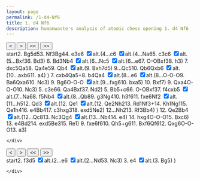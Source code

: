 ```yaml
---
layout: page
permalink: /1-d4-Nf6
title: 1. d4 Nf6
description: humanwaste's analysis of atomic chess opening 1. d4 Nf6
---
```

<body>
  <div class="gamecontainer selected">
    <div id="game0" style="display: flex; flex-direction: column;">
      <div id="board0" class="boardcontainer"></div>
      <div class="noselect">
        <input class="back" id="back0" type="button" value="<">
        <input class="forward" id="forward0" type="button" value=">">
        <input class="backback" id="backback0" type="button" value="<<">
        <input class="forwardforward" id="forwardforward0" type="button" value=">>">
      </div>
    </div>
    <div class="move-list game0 scroller" id="board0variation">
      <span class="move" id="board0move0">start</span><span class="move" id="board0move1">2. <span class="figurine">B</span>g5</span><span class="move" id="board0move2">d5</span><span class="move" id="board0move3">3. <span class="figurine">N</span>f3</span><span class="move" id="board0move4"><span class="figurine">B</span>g4</span><span class="move" id="board0move5">4. e3</span><span class="move" id="board0move6">e6</span>
    <input type="checkbox" id="checkbox0-6" class="toggler" checked/><label for="checkbox0-6">alt.</label>(<span class="game0 variation" id="board0variation6"><span class="move" id="board0move6-0">4...c6</span>
    <input type="checkbox" id="checkbox0-6-0" class="toggler" checked/><label for="checkbox0-6-0">alt.</label>(<span class="game0 variation" id="board0variation6-0"><span class="move" id="board0move6-0-0">4...<span class="figurine">N</span>a6</span><span class="move" id="board0move6-0-1">5. c3</span><span class="move" id="board0move6-0-2">c6</span>
    <input type="checkbox" id="checkbox0-6-0-2" class="toggler" checked/><label for="checkbox0-6-0-2">alt.</label>(<span class="game0 variation" id="board0variation6-0-2"><span class="move" id="board0move6-0-2-0">5...<span class="figurine">B</span>xf3</span><span class="move" id="board0move6-0-2-1">6. <span class="figurine">B</span>d3</span></span>)
    <span class="move" id="board0move6-0-3">6. <span class="figurine">B</span>d3</span><span class="move" id="board0move6-0-4"><span class="figurine">N</span>b4</span>
    <input type="checkbox" id="checkbox0-6-0-4" class="toggler" checked/><label for="checkbox0-6-0-4">alt.</label>(<span class="game0 variation" id="board0variation6-0-4"><span class="move" id="board0move6-0-4-0">6...<span class="figurine">N</span>c5</span>
    <input type="checkbox" id="checkbox0-6-0-4-0" class="toggler" checked/><label for="checkbox0-6-0-4-0">alt.</label>(<span class="game0 variation" id="board0variation6-0-4-0"><span class="move" id="board0move6-0-4-0-0">6...e6</span><span class="move" id="board0move6-0-4-0-1">7. O-O</span><span class="move" id="board0move6-0-4-0-2"><span class="figurine">B</span>xf3</span><span class="move" id="board0move6-0-4-0-3">8. h3</span></span>)
    <span class="move" id="board0move6-0-4-1">7. dxc5</span><span class="move" id="board0move6-0-4-2"><span class="figurine">Q</span>a5</span><span class="move" id="board0move6-0-4-3">8. <span class="figurine">Q</span>a4</span><span class="move" id="board0move6-0-4-4">e5</span><span class="move" id="board0move6-0-4-5">9. <span class="figurine">Q</span>b4</span>
    <input type="checkbox" id="checkbox0-6-0-4-5" class="toggler" checked/><label for="checkbox0-6-0-4-5">alt.</label>(<span class="game0 variation" id="board0variation6-0-4-5"><span class="move" id="board0move6-0-4-5-0">9. <span class="figurine">B</span>xh7</span><span class="move" id="board0move6-0-4-5-1">d5</span></span>)
    <span class="move" id="board0move6-0-4-6">9...<span class="figurine">Q</span>c5</span><span class="move" id="board0move6-0-4-7">10. <span class="figurine">Q</span>b6</span><span class="move" id="board0move6-0-4-8"><span class="figurine">Q</span>xb6</span>
    <input type="checkbox" id="checkbox0-6-0-4-8" class="toggler" checked/><label for="checkbox0-6-0-4-8">alt.</label>(<span class="game0 variation" id="board0variation6-0-4-8"><span class="move" id="board0move6-0-4-8-0">10...axb6</span><span class="move" id="board0move6-0-4-8-1">11. a4</span></span>)
    </span>)
    <span class="move" id="board0move6-0-5">7. cxb4</span><span class="move" id="board0move6-0-6"><span class="figurine">Q</span>a5+</span><span class="move" id="board0move6-0-7">8. b4</span><span class="move" id="board0move6-0-8"><span class="figurine">Q</span>a4</span>
    <input type="checkbox" id="checkbox0-6-0-8" class="toggler" checked/><label for="checkbox0-6-0-8">alt.</label>(<span class="game0 variation" id="board0variation6-0-8"><span class="move" id="board0move6-0-8-0">8...e6</span>
    <input type="checkbox" id="checkbox0-6-0-8-0" class="toggler" checked/><label for="checkbox0-6-0-8-0">alt.</label>(<span class="game0 variation" id="board0variation6-0-8-0"><span class="move" id="board0move6-0-8-0-0">8...O-O-O</span><span class="move" id="board0move6-0-8-0-1">9. <span class="figurine">B</span>a6</span><span class="move" id="board0move6-0-8-0-2"><span class="figurine">Q</span>xa6</span><span class="move" id="board0move6-0-8-0-3">10. <span class="figurine">N</span>c3</span></span>)
    <span class="move" id="board0move6-0-8-1">9. <span class="figurine">B</span>g6</span><span class="move" id="board0move6-0-8-2">O-O-O</span>
    <input type="checkbox" id="checkbox0-6-0-8-2" class="toggler" checked/><label for="checkbox0-6-0-8-2">alt.</label>(<span class="game0 variation" id="board0variation6-0-8-2"><span class="move" id="board0move6-0-8-2-0">9...fxg6</span><span class="move" id="board0move6-0-8-2-1">10. bxa5</span></span>)
    <span class="move" id="board0move6-0-8-3">10. <span class="figurine">B</span>xf7</span></span>)
    <span class="move" id="board0move6-0-9">9. <span class="figurine">Q</span>xa4</span><span class="move" id="board0move6-0-10">O-O-O</span><span class="move" id="board0move6-0-11">10. <span class="figurine">N</span>c3</span></span>)
    <span class="move" id="board0move6-1">5. c3</span><span class="move" id="board0move6-2">e6</span><span class="move" id="board0move6-3">6. <span class="figurine">Q</span>a4</span><span class="move" id="board0move6-4"><span class="figurine">B</span>xf3</span><span class="move" id="board0move6-5">7. <span class="figurine">N</span>d2</span></span>)
    <span class="move" id="board0move7">5. <span class="figurine">B</span>b5+</span><span class="move" id="board0move8">c6</span><span class="move" id="board0move9">6. O-O</span><span class="move" id="board0move10"><span class="figurine">B</span>xf3</span><span class="move" id="board0move11">7. f4</span><span class="move" id="board0move12">cxb5</span>
    <input type="checkbox" id="checkbox0-12" class="toggler" checked/><label for="checkbox0-12">alt.</label>(<span class="game0 variation" id="board0variation12"><span class="move" id="board0move12-0">7...<span class="figurine">N</span>a6</span><span class="move" id="board0move12-1">8. f5</span><span class="move" id="board0move12-2"><span class="figurine">N</span>b4</span>
    <input type="checkbox" id="checkbox0-12-2" class="toggler" checked/><label for="checkbox0-12-2">alt.</label>(<span class="game0 variation" id="board0variation12-2"><span class="move" id="board0move12-2-0">8...<span class="figurine">Q</span>b8</span><span class="move" id="board0move12-2-1">9. g3</span><span class="move" id="board0move12-2-2"><span class="figurine">N</span>g4</span><span class="move" id="board0move12-2-3">10. h3</span><span class="move" id="board0move12-2-4">f6</span><span class="move" id="board0move12-2-5">11. fxe6</span><span class="move" id="board0move12-2-6"><span class="figurine">N</span>f2</span>
    <input type="checkbox" id="checkbox0-12-2-6" class="toggler" checked/><label for="checkbox0-12-2-6">alt.</label>(<span class="game0 variation" id="board0variation12-2-6"><span class="move" id="board0move12-2-6-0">11...h5</span><span class="move" id="board0move12-2-6-1">12. <span class="figurine">Q</span>d3</span>
    <input type="checkbox" id="checkbox0-12-2-6-1" class="toggler" checked/><label for="checkbox0-12-2-6-1">alt.</label>(<span class="game0 variation" id="board0variation12-2-6-1"><span class="move" id="board0move12-2-6-1-0">12. <span class="figurine">Q</span>e1</span>
    <input type="checkbox" id="checkbox0-12-2-6-1-0" class="toggler" checked/><label for="checkbox0-12-2-6-1-0">alt.</label>(<span class="game0 variation" id="board0variation12-2-6-1-0"><span class="move" id="board0move12-2-6-1-0-0">12. <span class="figurine">Q</span>e2</span><span class="move" id="board0move12-2-6-1-0-1"><span class="figurine">N</span>h2</span><span class="move" id="board0move12-2-6-1-0-2">13. <span class="figurine">R</span>d1</span><span class="move" id="board0move12-2-6-1-0-3"><span class="figurine">N</span>f3+</span><span class="move" id="board0move12-2-6-1-0-4">14. <span class="figurine">K</span>h1</span><span class="move" id="board0move12-2-6-1-0-5"><span class="figurine">N</span>g1</span><span class="move" id="board0move12-2-6-1-0-6">15. <span class="figurine">Q</span>e1</span><span class="move" id="board0move12-2-6-1-0-7">h4</span><span class="move" id="board0move12-2-6-1-0-8">16. e4</span><span class="move" id="board0move12-2-6-1-0-9"><span class="figurine">B</span>b4</span><span class="move" id="board0move12-2-6-1-0-10">17. c3</span><span class="move" id="board0move12-2-6-1-0-11">hxg3</span><span class="move" id="board0move12-2-6-1-0-12">18. exd5</span><span class="move" id="board0move12-2-6-1-0-13"><span class="figurine">N</span>e2</span></span>)
    <span class="move" id="board0move12-2-6-1-1">12...<span class="figurine">N</span>h2</span><span class="move" id="board0move12-2-6-1-2">13. <span class="figurine">R</span>f3</span><span class="move" id="board0move12-2-6-1-3"><span class="figurine">B</span>b4</span></span>)
    </span>)
    <span class="move" id="board0move12-2-7">12. <span class="figurine">Q</span>e2</span><span class="move" id="board0move12-2-8"><span class="figurine">B</span>b4</span>
    <input type="checkbox" id="checkbox0-12-2-8" class="toggler" checked/><label for="checkbox0-12-2-8">alt.</label>(<span class="game0 variation" id="board0variation12-2-8"><span class="move" id="board0move12-2-8-0">12...<span class="figurine">Q</span>c8</span><span class="move" id="board0move12-2-8-1">13. <span class="figurine">N</span>c3</span><span class="move" id="board0move12-2-8-2"><span class="figurine">Q</span>g4</span>
    <input type="checkbox" id="checkbox0-12-2-8-2" class="toggler" checked/><label for="checkbox0-12-2-8-2">alt.</label>(<span class="game0 variation" id="board0variation12-2-8-2"><span class="move" id="board0move12-2-8-2-0">13...<span class="figurine">N</span>b4</span><span class="move" id="board0move12-2-8-2-1">14. e4</span></span>)
    <span class="move" id="board0move12-2-8-3">14. hxg4</span><span class="move" id="board0move12-2-8-4">O-O-O</span><span class="move" id="board0move12-2-8-5">15. <span class="figurine">B</span>xc6</span></span>)
    <span class="move" id="board0move12-2-9">13. e4</span><span class="move" id="board0move12-2-10"><span class="figurine">B</span>d2</span><span class="move" id="board0move12-2-11">14. exd5</span><span class="move" id="board0move12-2-12"><span class="figurine">B</span>e3</span><span class="move" id="board0move12-2-13">15. <span class="figurine">R</span>e1</span></span>)
    <span class="move" id="board0move12-3">9. fxe6</span><span class="move" id="board0move12-4">f6</span><span class="move" id="board0move12-5">10. <span class="figurine">Q</span>h5+</span><span class="move" id="board0move12-6">g6</span><span class="move" id="board0move12-7">11. <span class="figurine">B</span>xf6</span><span class="move" id="board0move12-8"><span class="figurine">Q</span>f6</span><span class="move" id="board0move12-9">12. <span class="figurine">Q</span>xg6</span><span class="move" id="board0move12-10">O-O-O</span><span class="move" id="board0move12-11">13. a3</span></span>)
    
    </div>
  </div>
  <div class="gamecontainer">
    <div id="game1" style="display: flex; flex-direction: column;">
      <div id="board1" class="boardcontainer"></div>
      <div class="noselect">
        <input class="back" id="back1" type="button" value="<">
        <input class="forward" id="forward1" type="button" value=">">
        <input class="backback" id="backback1" type="button" value="<<">
        <input class="forwardforward" id="forwardforward1" type="button" value=">>">
      </div>
    </div>
    <div class="move-list game1 scroller" id="board1variation">
      <span class="move" id="board1move0">start</span><span class="move" id="board1move1">2. f3</span><span class="move" id="board1move2">d5</span>
    <input type="checkbox" id="checkbox1-2" class="toggler" checked/><label for="checkbox1-2">alt.</label>(<span class="game1 variation" id="board1variation2"><span class="move" id="board1move2-0">2...e6</span>
    <input type="checkbox" id="checkbox1-2-0" class="toggler" checked/><label for="checkbox1-2-0">alt.</label>(<span class="game1 variation" id="board1variation2-0"><span class="move" id="board1move2-0-0">2...<span class="figurine">N</span>d5</span><span class="move" id="board1move2-0-1">3. <span class="figurine">N</span>c3</span></span>)
    <span class="move" id="board1move2-1">3. e4</span>
    <input type="checkbox" id="checkbox1-2-1" class="toggler" checked/><label for="checkbox1-2-1">alt.</label>(<span class="game1 variation" id="board1variation2-1"><span class="move" id="board1move2-1-0">3. <span class="figurine">B</span>g5</span></span>)
    </span>)
    
    </div>
  </div>

  <script>
    const numOfBoards = 2
    const fenlist =
    [
      [["rnbqkb1r/pppppppp/5n2/8/3P4/8/PPP1PPPP/RNBQKBNR w KQkq - 1 2",null],["rnbqkb1r/pppppppp/5n2/6B1/3P4/8/PPP1PPPP/RN1QKBNR b KQkq - 2 2",null],["rnbqkb1r/ppp1pppp/5n2/3p2B1/3P4/8/PPP1PPPP/RN1QKBNR w KQkq d6 0 3",null],["rnbqkb1r/ppp1pppp/5n2/3p2B1/3P4/5N2/PPP1PPPP/RN1QKB1R b KQkq - 1 3",null],["rn1qkb1r/ppp1pppp/5n2/3p2B1/3P2b1/5N2/PPP1PPPP/RN1QKB1R w KQkq - 2 4",null],["rn1qkb1r/ppp1pppp/5n2/3p2B1/3P2b1/4PN2/PPP2PPP/RN1QKB1R b KQkq - 0 4",null],["rn1qkb1r/ppp2ppp/4pn2/3p2B1/3P2b1/4PN2/PPP2PPP/RN1QKB1R w KQkq - 0 5",[["rn1qkb1r/pp2pppp/2p2n2/3p2B1/3P2b1/4PN2/PPP2PPP/RN1QKB1R w KQkq - 0 5",[["r2qkb1r/ppp1pppp/n4n2/3p2B1/3P2b1/4PN2/PPP2PPP/RN1QKB1R w KQkq - 1 5",null],["r2qkb1r/ppp1pppp/n4n2/3p2B1/3P2b1/2P1PN2/PP3PPP/RN1QKB1R b KQkq - 0 5",null],["r2qkb1r/pp2pppp/n1p2n2/3p2B1/3P2b1/2P1PN2/PP3PPP/RN1QKB1R w KQkq - 0 6",[["r2qkb1r/ppp1pppp/n4n2/3p2B1/3P4/2P1P3/PP3PPP/RN1QKB1R w KQkq - 0 6",null],["r2qkb1r/ppp1pppp/n4n2/3p2B1/3P4/2PBP3/PP3PPP/RN1QK2R b KQkq - 1 6",null]]],["r2qkb1r/pp2pppp/n1p2n2/3p2B1/3P2b1/2PBPN2/PP3PPP/RN1QK2R b KQkq - 1 6",null],["r2qkb1r/pp2pppp/2p2n2/3p2B1/1n1P2b1/2PBPN2/PP3PPP/RN1QK2R w KQkq - 2 7",[["r2qkb1r/pp2pppp/2p2n2/2np2B1/3P2b1/2PBPN2/PP3PPP/RN1QK2R w KQkq - 2 7",[["r2qkb1r/pp3ppp/n1p1pn2/3p2B1/3P2b1/2PBPN2/PP3PPP/RN1QK2R w KQkq - 0 7",null],["r2qkb1r/pp3ppp/n1p1pn2/3p2B1/3P2b1/2PBPN2/PP3PPP/RN1Q1RK1 b kq - 1 7",null],["r2qkb1r/pp3ppp/n1p1pn2/3p2B1/3P4/2PBP3/PP3PPP/RN1Q1RK1 w kq - 0 8",null],["r2qkb1r/pp3ppp/n1p1pn2/3p2B1/3P4/2PBP2P/PP3PP1/RN1Q1RK1 b kq - 0 8",null]]],["r2qkb1r/pp2pppp/2p2n2/3p2B1/6b1/2PBPN2/PP3PPP/RN1QK2R b KQkq - 0 7",null],["r3kb1r/pp2pppp/2p2n2/q2p2B1/6b1/2PBPN2/PP3PPP/RN1QK2R w KQkq - 1 8",null],["r3kb1r/pp2pppp/2p2n2/q2p2B1/Q5b1/2PBPN2/PP3PPP/RN2K2R b KQkq - 2 8",null],["r3kb1r/pp3ppp/2p2n2/q2pp1B1/Q5b1/2PBPN2/PP3PPP/RN2K2R w KQkq e6 0 9",null],["r3kb1r/pp3ppp/2p2n2/q2pp1B1/1Q4b1/2PBPN2/PP3PPP/RN2K2R b KQkq - 1 9",[["r3kb2/pp3pp1/2p2n2/q2pp1B1/Q5b1/2P1PN2/PP3PPP/RN2K2R b KQq - 0 9",null],["r3kb2/pp3pp1/2p2n2/q2pp1B1/Q5b1/2P1PN2/PP3PPP/RN2K2R b KQq - 0 9",null]]],["r3kb1r/pp3ppp/2p2n2/2qpp1B1/1Q4b1/2PBPN2/PP3PPP/RN2K2R w KQkq - 2 10",null],["r3kb1r/pp3ppp/1Qp2n2/2qpp1B1/6b1/2PBPN2/PP3PPP/RN2K2R b KQkq - 3 10",null],["r3kb1r/pp3ppp/2p2n2/3pp1B1/6b1/2PBPN2/PP3PPP/RN2K2R w KQkq - 0 11",[["r3kb1r/1p3ppp/2p2n2/3pp1B1/6b1/2PBPN2/PP3PPP/RN2K2R w KQkq - 0 11",null],["r3kb1r/1p3ppp/2p2n2/3pp1B1/P5b1/2PBPN2/1P3PPP/RN2K2R b KQkq a3 0 11",null]]]]],["r2qkb1r/pp2pppp/2p2n2/3p2B1/3P2b1/3BPN2/PP3PPP/RN1QK2R b KQkq - 0 7",null],["r3kb1r/pp2pppp/2p2n2/q2p2B1/3P2b1/3BPN2/PP3PPP/RN1QK2R w KQkq - 1 8",null],["r3kb1r/pp2pppp/2p2n2/q2p2B1/1P1P2b1/3BPN2/P4PPP/RN1QK2R b KQkq b3 0 8",null],["r3kb1r/pp2pppp/2p2n2/3p2B1/qP1P2b1/3BPN2/P4PPP/RN1QK2R w KQkq - 1 9",[["r3kb1r/pp3ppp/2p1pn2/q2p2B1/1P1P2b1/3BPN2/P4PPP/RN1QK2R w KQkq - 0 9",[["2kr1b1r/pp2pppp/2p2n2/q2p2B1/1P1P2b1/3BPN2/P4PPP/RN1QK2R w KQ - 1 9",null],["2kr1b1r/pp2pppp/B1p2n2/q2p2B1/1P1P2b1/4PN2/P4PPP/RN1QK2R b KQ - 2 9",null],["2kr1b1r/pp2pppp/2p2n2/3p2B1/1P1P2b1/4PN2/P4PPP/RN1QK2R w KQ - 0 10",null],["2kr1b1r/pp2pppp/2p2n2/3p2B1/1P1P2b1/2N1PN2/P4PPP/R2QK2R b KQ - 1 10",null]]],["r3kb1r/pp3ppp/2p1pnB1/q2p2B1/1P1P2b1/4PN2/P4PPP/RN1QK2R b KQkq - 1 9",null],["2kr1b1r/pp3ppp/2p1pnB1/q2p2B1/1P1P2b1/4PN2/P4PPP/RN1QK2R w KQ - 2 10",[["r3kb1r/pp4pp/2p1p3/q2p4/1P1P2b1/4PN2/P4PPP/RN1QK2R w KQkq - 0 10",null],["r3kb1r/pp4pp/2p1p3/3p4/3P2b1/4PN2/P4PPP/RN1QK2R b KQkq - 0 10",null]]],["2kr3r/pp4pp/2p1p3/q2p2B1/1P1P2b1/4PN2/P4PPP/RN1QK2R b KQ - 0 10",null]]],["r3kb1r/pp2pppp/2p2n2/3p2B1/1P1P2b1/3BPN2/P4PPP/RN2K2R b KQkq - 0 9",null],["2kr1b1r/pp2pppp/2p2n2/3p2B1/1P1P2b1/3BPN2/P4PPP/RN2K2R w KQ - 1 10",null],["2kr1b1r/pp2pppp/2p2n2/3p2B1/1P1P2b1/2NBPN2/P4PPP/R3K2R b KQ - 2 10",null]]],["rn1qkb1r/pp2pppp/2p2n2/3p2B1/3P2b1/2P1PN2/PP3PPP/RN1QKB1R b KQkq - 0 5",null],["rn1qkb1r/pp3ppp/2p1pn2/3p2B1/3P2b1/2P1PN2/PP3PPP/RN1QKB1R w KQkq - 0 6",null],["rn1qkb1r/pp3ppp/2p1pn2/3p2B1/Q2P2b1/2P1PN2/PP3PPP/RN2KB1R b KQkq - 1 6",null],["rn1qkb1r/pp3ppp/2p1pn2/3p2B1/Q2P4/2P1P3/PP3PPP/RN2KB1R w KQkq - 0 7",null],["rn1qkb1r/pp3ppp/2p1pn2/3p2B1/Q2P4/2P1P3/PP1N1PPP/R3KB1R b KQkq - 1 7",null]]],["rn1qkb1r/ppp2ppp/4pn2/1B1p2B1/3P2b1/4PN2/PPP2PPP/RN1QK2R b KQkq - 1 5",null],["rn1qkb1r/pp3ppp/2p1pn2/1B1p2B1/3P2b1/4PN2/PPP2PPP/RN1QK2R w KQkq - 0 6",null],["rn1qkb1r/pp3ppp/2p1pn2/1B1p2B1/3P2b1/4PN2/PPP2PPP/RN1Q1RK1 b kq - 1 6",null],["rn1qkb1r/pp3ppp/2p1pn2/1B1p2B1/3P4/4P3/PPP2PPP/RN1Q1RK1 w kq - 0 7",null],["rn1qkb1r/pp3ppp/2p1pn2/1B1p2B1/3P1P2/4P3/PPP3PP/RN1Q1RK1 b kq f3 0 7",null],["rn1qkb1r/pp3ppp/4pn2/3p2B1/3P1P2/4P3/PPP3PP/RN1Q1RK1 w kq - 0 8",[["r2qkb1r/pp3ppp/n1p1pn2/1B1p2B1/3P1P2/4P3/PPP3PP/RN1Q1RK1 w kq - 1 8",null],["r2qkb1r/pp3ppp/n1p1pn2/1B1p1PB1/3P4/4P3/PPP3PP/RN1Q1RK1 b kq - 0 8",null],["r2qkb1r/pp3ppp/2p1pn2/1B1p1PB1/1n1P4/4P3/PPP3PP/RN1Q1RK1 w kq - 1 9",[["rq2kb1r/pp3ppp/n1p1pn2/1B1p1PB1/3P4/4P3/PPP3PP/RN1Q1RK1 w kq - 1 9",null],["rq2kb1r/pp3ppp/n1p1pn2/1B1p1PB1/3P4/4P1P1/PPP4P/RN1Q1RK1 b kq - 0 9",null],["rq2kb1r/pp3ppp/n1p1p3/1B1p1PB1/3P2n1/4P1P1/PPP4P/RN1Q1RK1 w kq - 1 10",null],["rq2kb1r/pp3ppp/n1p1p3/1B1p1PB1/3P2n1/4P1PP/PPP5/RN1Q1RK1 b kq - 0 10",null],["rq2kb1r/pp4pp/n1p1pp2/1B1p1PB1/3P2n1/4P1PP/PPP5/RN1Q1RK1 w kq - 0 11",null],["rq2kb1r/pp4pp/n1p2p2/1B1p2B1/3P2n1/4P1PP/PPP5/RN1Q1RK1 b kq - 0 11",null],["rq2kb1r/pp4pp/n1p2p2/1B1p2B1/3P4/4P1PP/PPP2n2/RN1Q1RK1 w kq - 1 12",[["rq2kb1r/pp4p1/n1p2p2/1B1p2Bp/3P2n1/4P1PP/PPP5/RN1Q1RK1 w kq h6 0 12",null],["rq2kb1r/pp4p1/n1p2p2/1B1p2Bp/3P2n1/3QP1PP/PPP5/RN3RK1 b kq - 1 12",[["rq2kb1r/pp4p1/n1p2p2/1B1p2Bp/3P2n1/4P1PP/PPP5/RN2QRK1 b kq - 1 12",[["rq2kb1r/pp4p1/n1p2p2/1B1p2Bp/3P2n1/4P1PP/PPP1Q3/RN3RK1 b kq - 1 12",null],["rq2kb1r/pp4p1/n1p2p2/1B1p2Bp/3P4/4P1PP/PPP1Q2n/RN3RK1 w kq - 2 13",null],["rq2kb1r/pp4p1/n1p2p2/1B1p2Bp/3P4/4P1PP/PPP1Q2n/RN1R2K1 b kq - 3 13",null],["rq2kb1r/pp4p1/n1p2p2/1B1p2Bp/3P4/4PnPP/PPP1Q3/RN1R2K1 w kq - 4 14",null],["rq2kb1r/pp4p1/n1p2p2/1B1p2Bp/3P4/4PnPP/PPP1Q3/RN1R3K b kq - 5 14",null],["rq2kb1r/pp4p1/n1p2p2/1B1p2Bp/3P4/4P1PP/PPP1Q3/RN1R2nK w kq - 6 15",null],["rq2kb1r/pp4p1/n1p2p2/1B1p2Bp/3P4/4P1PP/PPP5/RN1RQ1nK b kq - 7 15",null],["rq2kb1r/pp4p1/n1p2p2/1B1p2B1/3P3p/4P1PP/PPP5/RN1RQ1nK w kq - 0 16",null],["rq2kb1r/pp4p1/n1p2p2/1B1p2B1/3PP2p/6PP/PPP5/RN1RQ1nK b kq - 0 16",null],["rq2k2r/pp4p1/n1p2p2/1B1p2B1/1b1PP2p/6PP/PPP5/RN1RQ1nK w kq - 1 17",null],["rq2k2r/pp4p1/n1p2p2/1B1p2B1/1b1PP2p/2P3PP/PP6/RN1RQ1nK b kq - 0 17",null],["rq2k2r/pp4p1/n1p2p2/1B1p2B1/1b1PP3/2P4P/PP6/RN1RQ1nK w kq - 0 18",null],["rq2k2r/pp4p1/n1p2p2/1B4B1/1b1P4/2P4P/PP6/RN1RQ1nK b kq - 0 18",null],["rq2k2r/pp4p1/n1p2p2/1B4B1/1b1P4/2P4P/PP2n3/RN1RQ2K w kq - 1 19",null]]],["rq2kb1r/pp4p1/n1p2p2/1B1p2Bp/3P4/4P1PP/PPP4n/RN2QRK1 w kq - 2 13",null],["rq2kb1r/pp4p1/n1p2p2/1B1p2Bp/3P4/4PRPP/PPP4n/RN2Q1K1 b kq - 3 13",null],["rq2k2r/pp4p1/n1p2p2/1B1p2Bp/1b1P4/4PRPP/PPP4n/RN2Q1K1 w kq - 4 14",null]]]]],["rq2kb1r/pp4pp/n1p2p2/1B1p2B1/3P4/4P1PP/PPP1Qn2/RN3RK1 b kq - 2 12",null],["rq2k2r/pp4pp/n1p2p2/1B1p2B1/1b1P4/4P1PP/PPP1Qn2/RN3RK1 w kq - 3 13",[["r1q1kb1r/pp4pp/n1p2p2/1B1p2B1/3P4/4P1PP/PPP1Qn2/RN3RK1 w kq - 3 13",null],["r1q1kb1r/pp4pp/n1p2p2/1B1p2B1/3P4/2N1P1PP/PPP1Qn2/R4RK1 b kq - 4 13",null],["r3kb1r/pp4pp/n1p2p2/1B1p2B1/3P2q1/2N1P1PP/PPP1Qn2/R4RK1 w kq - 5 14",[["r1q1kb1r/pp4pp/2p2p2/1B1p2B1/1n1P4/2N1P1PP/PPP1Qn2/R4RK1 w kq - 5 14",null],["r1q1kb1r/pp4pp/2p2p2/1B1p2B1/1n1PP3/2N3PP/PPP1Qn2/R4RK1 b kq - 0 14",null]]],["r3kb1r/pp4pp/n1p2p2/1B1p4/3P4/2N1P1P1/PPP1Qn2/R4RK1 b kq - 0 14",null],["2kr1b1r/pp4pp/n1p2p2/1B1p4/3P4/2N1P1P1/PPP1Qn2/R4RK1 w - - 1 15",null],["2kr1b1r/pp4pp/n4p2/3p4/3P4/2N1P1P1/PPP1Qn2/R4RK1 b - - 0 15",null]]],["rq2k2r/pp4pp/n1p2p2/1B1p2B1/1b1PP3/6PP/PPP1Qn2/RN3RK1 b kq - 0 13",null],["rq2k2r/pp4pp/n1p2p2/1B1p2B1/3PP3/6PP/PPPbQn2/RN3RK1 w kq - 1 14",null],["rq2k2r/pp4pp/n1p2p2/1B4B1/3P4/6PP/PPPbQn2/RN3RK1 b kq - 0 14",null],["rq2k2r/pp4pp/n1p2p2/1B4B1/3P4/4b1PP/PPP1Qn2/RN3RK1 w kq - 1 15",null],["rq2k2r/pp4pp/n1p2p2/1B4B1/3P4/4b1PP/PPP1Qn2/RN2R1K1 b kq - 2 15",null]]],["r2qkb1r/pp3ppp/2p5/1B1p2B1/1n1P4/4P3/PPP3PP/RN1Q1RK1 b kq - 0 9",null],["r2qkb1r/pp4pp/2p2p2/1B1p2B1/1n1P4/4P3/PPP3PP/RN1Q1RK1 w kq - 0 10",null],["r2qkb1r/pp4pp/2p2p2/1B1p2BQ/1n1P4/4P3/PPP3PP/RN3RK1 b kq - 1 10",null],["r2qkb1r/pp5p/2p2pp1/1B1p2BQ/1n1P4/4P3/PPP3PP/RN3RK1 w kq - 0 11",null],["r2qkb1r/pp5p/2p3p1/1B1p3Q/1n1P4/4P3/PPP3PP/RN3RK1 b kq - 0 11",null],["r3kb1r/pp5p/2p2qp1/1B1p3Q/1n1P4/4P3/PPP3PP/RN3RK1 w kq - 1 12",null],["r3kb1r/pp5p/2p5/1B1p4/1n1P4/4P3/PPP3PP/RN3RK1 b kq - 0 12",null],["2kr1b1r/pp5p/2p5/1B1p4/1n1P4/4P3/PPP3PP/RN3RK1 w - - 1 13",null],["2kr1b1r/pp5p/2p5/1B1p4/1n1P4/P3P3/1PP3PP/RN3RK1 b - - 0 13",null]]]]
      ,
      [["rnbqkb1r/pppppppp/5n2/8/3P4/8/PPP1PPPP/RNBQKBNR w KQkq - 1 2",null],["rnbqkb1r/pppppppp/5n2/8/3P4/5P2/PPP1P1PP/RNBQKBNR b KQkq - 0 2",null],["rnbqkb1r/ppp1pppp/5n2/3p4/3P4/5P2/PPP1P1PP/RNBQKBNR w KQkq d6 0 3",[["rnbqkb1r/pppp1ppp/4pn2/8/3P4/5P2/PPP1P1PP/RNBQKBNR w KQkq - 0 3",[["rnbqkb1r/pppppppp/8/3n4/3P4/5P2/PPP1P1PP/RNBQKBNR w KQkq - 1 3",null],["rnbqkb1r/pppppppp/8/3n4/3P4/2N2P2/PPP1P1PP/R1BQKBNR b KQkq - 2 3",null]]],["rnbqkb1r/pppp1ppp/4pn2/8/3PP3/5P2/PPP3PP/RNBQKBNR b KQkq e3 0 3",[["rnbqkb1r/pppp1ppp/4pn2/6B1/3P4/5P2/PPP1P1PP/RN1QKBNR b KQkq - 1 3",null]]]]]]
      ,
      
    ]

    var arrows = [
      {"5":[["e7-e6","6"],["c7-c6","6-0"],["b8-a6","6-0-0"]],"11":[["c6-b5","12"],["b8-a6","12-0"]],"6-0-1":[["c7-c6","6-0-2"],["g4-f3","6-0-2-0"]],"6-0-3":[["a6-b4","6-0-4"],["a6-c5","6-0-4-0"],["e7-e6","6-0-4-0-0"]],"6-0-4-4":[["a4-b4","6-0-4-5"],["d3-h7","6-0-4-5-0"]],"6-0-4-7":[["c5-b6","6-0-4-8"],["a7-b6","6-0-4-8-0"]],"6-0-7":[["a5-a4","6-0-8"],["e7-e6","6-0-8-0"],["e8-c8","6-0-8-0-0"]],"6-0-8-1":[["e8-c8","6-0-8-2"],["f7-g6","6-0-8-2-0"]],"12-1":[["a6-b4","12-2"],["d8-b8","12-2-0"]],"12-2-5":[["g4-f2","12-2-6"],["h7-h5","12-2-6-0"]],"12-2-6-0":[["d1-d3","12-2-6-1"],["d1-e1","12-2-6-1-0"],["d1-e2","12-2-6-1-0-0"]],"12-2-7":[["f8-b4","12-2-8"],["b8-c8","12-2-8-0"]],"12-2-8-1":[["c8-g4","12-2-8-2"],["a6-b4","12-2-8-2-0"]]}
      ,
      {"1":[["d7-d5","2"],["e7-e6","2-0"],["f6-d5","2-0-0"]],"2-0":[["e2-e4","2-1"],["c1-g5","2-1-0"]]}
      ,
      
    ]

    var theme = "newspaper"

    function instantiateBoards(n) {
      // insert chessboards in n boardcontainers board0, board1, ...
      let boards = []
      for(let i = 0; i < n; i++) {
        let board = ChessBoard(`board${i}`, {
          pieceTheme: window["pieceThemes"][theme],
          boardTheme: window["boardThemes"][theme],
          position: "start",
          moveSpeed: 38,
          draggable: false,
          showNotation: false,
        })
        boards.push(board)
      }
      return boards
    }

    var boards = instantiateBoards(numOfBoards)
    var cursors = new Array(numOfBoards)
    var leaderlines = new Array(numOfBoards)
    for (let i = 0; i < numOfBoards; i++) {
      leaderlines[i] = [];
      cursors[i] = "0";
    }
  </script>
</body>